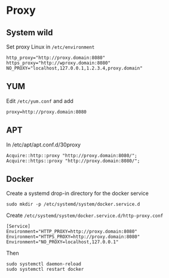 # Proxy

## System wild

Set proxy Linux in `/etc/environment`

    http_proxy="http://proxy.domain:8080"
    https_proxy="http://wproxy.domain:8080"
    NO_PROXY="localhost,127.0.0.1,1.2.3.4,proxy.domain"


## YUM

Edit `/etc/yum.conf` and add

    proxy=http://proxy.domain:8080


## APT

In /etc/apt/apt.conf.d/30proxy

    Acquire::http::proxy "http://proxy.domain:8080/";
    Acquire::https::proxy "http://proxy.domain:8080/";


## Docker

Create a systemd drop-in directory for the docker service

    sudo mkdir -p /etc/systemd/system/docker.service.d


Create `/etc/systemd/system/docker.service.d/http-proxy.conf`

    [Service]
    Environment="HTTP_PROXY=http://proxy.domain:8080"
    Environment="HTTPS_PROXY=http://proxy.domain:8080"
    Environment="NO_PROXY=localhost,127.0.0.1"


Then

    sudo systemctl daemon-reload
    sudo systemctl restart docker
